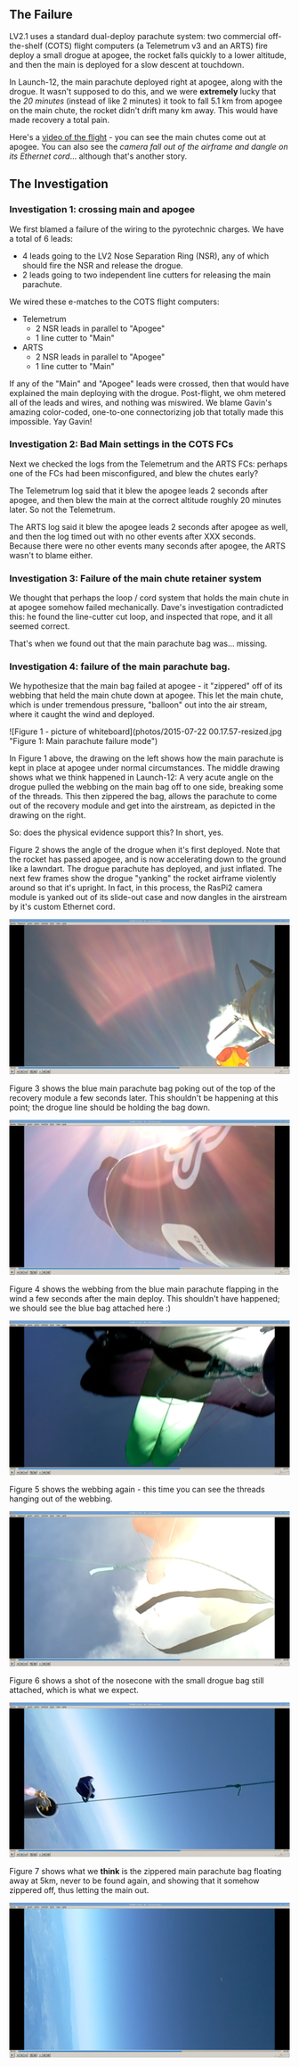 ## The Failure 

LV2.1 uses a standard dual-deploy parachute system: two commercial off-the-shelf (COTS) flight computers (a Telemetrum v3 and an ARTS) fire deploy a small drogue at apogee, the rocket falls quickly to a lower altitude, and then the main is deployed for a slow descent at touchdown.

In Launch-12, the main parachute deployed right at apogee, along with the drogue. It wasn't supposed to do this, and we were **extremely** lucky that the *20 minutes* (instead of like 2 minutes) it took to fall 5.1 km from apogee on the main chute, the rocket didn't drift many km away. This would have made recovery a total pain.

Here's a [video of the flight](https://www.youtube.com/watch?v=YUP2_m3gPiM) - you can see the main chutes come out at apogee. You can also see the *camera fall out of the airframe and dangle on its Ethernet cord*... although that's another story.

## The Investigation

### Investigation 1: crossing main and apogee

We first blamed a failure of the wiring to the pyrotechnic charges. We have a total of 6 leads:

- 4 leads going to the LV2 Nose Separation Ring (NSR), any of which should fire the NSR and release the drogue.
- 2 leads going to two independent line cutters for releasing the main parachute.

We wired these e-matches to the COTS flight computers:

- Telemetrum
  - 2 NSR leads in parallel to "Apogee"
  - 1 line cutter to "Main"
- ARTS
  - 2 NSR leads in parallel to "Apogee" 
  - 1 line cutter to "Main"

If any of the "Main" and "Apogee" leads were crossed, then that would have explained the main deploying with the drogue. Post-flight, we ohm metered all of the leads and wires, and nothing was miswired. We blame Gavin's amazing color-coded, one-to-one connectorizing job that totally made this impossible. Yay Gavin!

### Investigation 2: Bad Main settings in the COTS FCs

Next we checked the logs from the Telemetrum and the ARTS FCs: perhaps one of the FCs had been misconfigured, and blew the chutes early?

The Telemetrum log said that it blew the apogee leads 2 seconds after apogee, and then blew the main at the correct altitude roughly 20 minutes later. So not the Telemetrum.

The ARTS log said it blew the apogee leads 2 seconds after apogee as well, and then the log timed out with no other events after XXX seconds. Because there were no other events many seconds after apogee, the ARTS wasn't to blame either.

### Investigation 3: Failure of the main chute retainer system

We thought that perhaps the loop / cord system that holds the main chute in at apogee somehow failed mechanically. Dave's investigation contradicted this: he found the line-cutter cut loop, and inspected that rope, and it all seemed correct.

That's when we found out that the main parachute bag was... missing.

### Investigation 4: failure of the main parachute bag.

We hypothesize that the main bag failed at apogee - it "zippered" off of its webbing that held the main chute down at apogee. This let the main chute, which is under tremendous pressure, "balloon" out into the air stream, where it caught the wind and deployed.

![Figure 1 - picture of whiteboard](photos/2015-07-22 00.17.57-resized.jpg "Figure 1: Main parachute failure mode")

In Figure 1 above, the drawing on the left shows how the main parachute is kept in place at apogee under normal circumstances. The middle drawing shows what we think happened in Launch-12: A very acute angle on the drogue pulled the webbing on the main bag off to one side, breaking some of the threads. This then zippered the bag, allows the parachute to come out of the recovery module and get into the airstream, as depicted in the drawing on the right.

So: does the physical evidence support this? In short, yes.

Figure 2 shows the angle of the drogue when it's first deployed. Note that the rocket has passed apogee, and is now accelerating down to the ground like a lawndart. The drogue parachute has deployed, and just inflated. The next few frames show the drogue "yanking" the rocket airframe violently around so that it's upright. In fact, in this process, the RasPi2 camera module is yanked out of its slide-out case and now dangles in the airstream by it's custom Ethernet cord.

![Figure 2 - Angle of Drogue Parachute](photos/screenshot-1.png "Figure 2: Angle of Drogue Parachute")

Figure 3 shows the blue main parachute bag poking out of the top of the recovery module a few seconds later. This shouldn't be happening at this point; the drogue line should be holding the bag down.

![Figure 3 - Main parachute bag poking out of the recovery module](photos/screenshot-2.png "Figure 3: Main parachute bag poking out of the recovery module")

Figure 4 shows the webbing from the blue main parachute flapping in the wind a few seconds after the main deploy. This shouldn't have happened; we should see the blue bag attached here :) 

![Figure 4 - Main parachute bag webbing flapping in the breeze](photos/screenshot-3.png "Figure 4: Main parachute bag webbing flapping in the breeze")

Figure 5 shows the webbing again - this time you can see the threads hanging out of the webbing.

![Figure 5 - Main parachute bag webbing with threads](photos/screenshot-4.png "Figure 5: Main parachute bag webbing with threads")

Figure 6 shows a shot of the nosecone with the small drogue bag still attached, which is what we expect.

![Figure 6 - Nosecone and drogue chute bag](photos/screenshot-5.png "Figure 6: Nosecone and drogue chute bag")

Figure 7 shows what we **think** is the zippered main parachute bag floating away at 5km, never to be found again, and showing that it somehow zippered off, thus letting the main out.

![Figure 7 - Goodbye main parachute bag](photos/screenshot-6.png "Figure 7: Goodbye main parachute bag")


